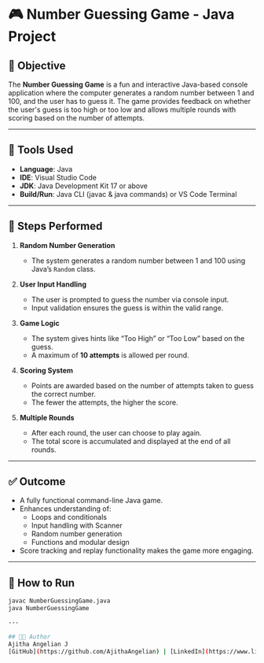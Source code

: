 # 🎮 Number Guessing Game - Java Project

## 📌 Objective
The **Number Guessing Game** is a fun and interactive Java-based console application where the computer generates a random number between 1 and 100, and the user has to guess it. The game provides feedback on whether the user's guess is too high or too low and allows multiple rounds with scoring based on the number of attempts.

---

## 🔧 Tools Used
- **Language**: Java  
- **IDE**: Visual Studio Code  
- **JDK**: Java Development Kit 17 or above  
- **Build/Run**: Java CLI (javac & java commands) or VS Code Terminal  

---

## 🧩 Steps Performed
1. **Random Number Generation**  
   - The system generates a random number between 1 and 100 using Java’s `Random` class.

2. **User Input Handling**  
   - The user is prompted to guess the number via console input.
   - Input validation ensures the guess is within the valid range.

3. **Game Logic**  
   - The system gives hints like “Too High” or “Too Low” based on the guess.
   - A maximum of **10 attempts** is allowed per round.

4. **Scoring System**  
   - Points are awarded based on the number of attempts taken to guess the correct number.
   - The fewer the attempts, the higher the score.

5. **Multiple Rounds**  
   - After each round, the user can choose to play again.
   - The total score is accumulated and displayed at the end of all rounds.

---

## ✅ Outcome
- A fully functional command-line Java game.
- Enhances understanding of:
  - Loops and conditionals
  - Input handling with Scanner
  - Random number generation
  - Functions and modular design
- Score tracking and replay functionality makes the game more engaging.

---

## 🚀 How to Run
```bash
javac NumberGuessingGame.java
java NumberGuessingGame

---

## 👩‍💻 Author
Ajitha Angelian J  
[GitHub](https://github.com/AjithaAngelian) | [LinkedIn](https://www.linkedin.com/in/ajitha-angelian-j/)
